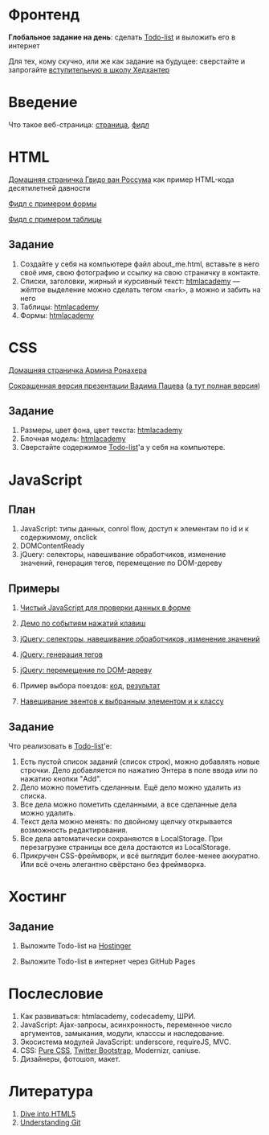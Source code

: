Фронтенд
========

**Глобальное задание на день**: сделать [Todo-list](http://ahamlett.com/Backbone.localStorage/examples/index.html) и выложить его в интернет

Для тех, кому скучно, или же как задание на будущее: сверстайте и запрогайте [вступительную в школу Хедхантер](https://github.com/vpavlenko/hh-school-frontend)

Введение
========

Что такое веб-страница: [страница](http://vpavlenko.github.io/startup-engineering/frontend/intro/), [фидл](http://jsfiddle.net/LBxWP/1/)

HTML
====

[Домашняя страничка Гвидо ван Россума](http://www.python.org/~guido/) как пример HTML-кода десятилетней давности

[Фидл с примером формы](http://jsfiddle.net/ZJcX2/1/)

[Фидл с примером таблицы](http://jsfiddle.net/b6R9R/)

Задание
-------

1. Создайте у себя на компьютере файл about_me.html, вставьте в него своё имя, свою фотографию и ссылку на свою страничку в контакте.
2. Списки, заголовки, жирный и курсивный текст: [htmlacademy](http://htmlacademy.ru/courses/38/run/16) — жёлтое выделение можно сделать тегом `<mark>`, а можно и забить на него
3. Таблицы: [htmlacademy](http://htmlacademy.ru/courses/39/run/9)
4. Формы: [htmlacademy](http://htmlacademy.ru/courses/46/run/11)

CSS
===

[Домашняя страничка Армина Ронахера](http://lucumr.pocoo.org/)

[Сокращенная версия презентации Вадима Пацева](http://vpavlenko.github.io/startup-engineering/frontend/YWDS-CSS-shortened/) ([а тут полная версия](http://vpavlenko.github.io/YWDS-CSS/))

Задание
-------

1. Размеры, цвет фона, цвет текста: [htmlacademy](http://htmlacademy.ru/courses/41/run/15)
2. Блочная модель: [htmlacademy](http://htmlacademy.ru/courses/44/run/8)
3. Сверстайте содержимое [Todo-list](http://ahamlett.com/Backbone.localStorage/examples/index.html)'а у себя на компьютере.

JavaScript
==========

План
----

1. JavaScript: типы данных, conrol flow, доступ к элементам по id и к содержимому, onclick
2. DOMContentReady
2. jQuery: селекторы, навешивание обработчиков, изменение значений, генерация тегов, перемещение по DOM-дереву

Примеры
-------

1. [Чистый JavaScript для проверки данных в форме](http://jsfiddle.net/u56uW/6/)

4. [Демо по событиям нажатий клавиш](http://javascript.info/tutorial/keyboard-events)

7. [jQuery: селекторы, навешивание обработчиков, изменение значений](http://jsfiddle.net/J45tc/10/)
8. [jQuery: генерация тегов](http://jsfiddle.net/Ta576/2/)
9. [jQuery: перемещение по DOM-дереву](http://jsfiddle.net/5CyNu/3/)

2. Пример выбора поездов: [код](https://github.com/vpavlenko/js-todo-task/tree/master/rasp), [результат](http://vpavlenko.github.io/js-todo-task/rasp/)

3. [Навешивание эвентов к выбранным элементом и к классу](http://jsfiddle.net/8YbM9/1/)


Задание
-------

Что реализовать в [Todo-list](http://ahamlett.com/Backbone.localStorage/examples/index.html)'е:

1. Есть пустой список заданий (список строк), можно добавлять новые строчки. Дело добавляется по нажатию Энтера в поле ввода или по нажатию кнопки "Add".
2. Дело можно пометить сделанным. Ещё дело можно удалить из списка.
3. Все дела можно пометить сделанными, а все сделанные дела можно удалить.
4. Текст дела можно менять: по двойному щелчку открывается возможность редактирования.
5. Все дела автоматически сохраняются в LocalStorage. При перезагрузке страницы все дела достаются из LocalStorage.
6. Прикручен CSS-фреймворк, и всё выглядит более-менее аккуратно. Или всё очень элегантно свёрстано без фреймворка.

Хостинг
=======

Задание
-------

1. Выложите Todo-list на [Hostinger](http://www.hostinger.ru/)

2. Выложите Todo-list в интернет через GitHub Pages


Послесловие
===========

1. Как развиваться: htmlacademy, codecademy, ШРИ.
2. JavaScript: Ajax-запросы, асинхронность, переменное число аргументов, замыкания, модули, класссы и наследование. 
3. Экосистема модулей JavaScript: underscore, requireJS, MVC.
4. CSS: [Pure CSS](http://purecss.io/), [Twitter Bootstrap](http://getbootstrap.com/), Modernizr, caniuse.
5. Дизайнеры, фотошоп, макет.

Литература
==========

1. [Dive into HTML5](http://diveintohtml5.info/)
1. [Understanding Git](http://web.mit.edu/nelhage/Public/git-slides-2009.pdf)
